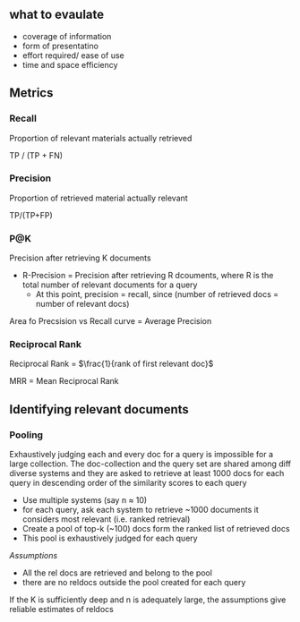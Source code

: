 
## what to evaulate

-  coverage of information
- form of presentatino
- effort required/ ease of use
- time and space efficiency

## Metrics

### Recall

Proportion of relevant materials actually retrieved

TP / (TP + FN)

### Precision

Proportion of retrieved material actually relevant

TP/(TP+FP)

### P@K

Precision after retrieving K documents

- R-Precision = Precision after retrieving R dcouments, where R is the total
number of relevant documents for a query
    - At this point, precision = recall, since (number of retrieved docs  = number
of relevant docs)

Area fo Precsision vs Recall curve = Average Precision

### Reciprocal Rank

Reciprocal Rank = $\frac{1}{rank of first relevant doc}$

MRR = Mean Reciprocal Rank

## Identifying relevant documents

### Pooling

Exhaustively judging each and every doc for a query is impossible for a large collection.
The doc-collection and the query set are shared among diff diverse systems and they are asked to retrieve at least 1000 docs for each query in descending order of the similarity scores to each query

- Use multiple systems (say n $\approx$ 10)
- for each query, ask each system to retrieve ~1000 documents it considers most relevant (i.e. ranked retrieval)
- Create a pool of top-k (~100) docs form the ranked list of retrieved docs
- This pool is exhaustively judged for each query

*Assumptions*

- All the rel docs are retrieved and belong to the pool
- there are no reldocs outside the pool created for each query

If the K is sufficiently deep and n is adequately large, the assumptions give reliable estimates of reldocs

